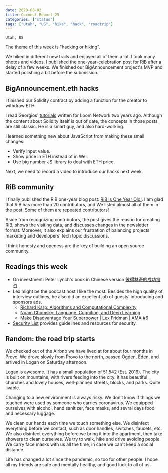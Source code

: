 ```yaml
---
date: 2020-08-02
title: Coconut Report 25
categories: ["status"]
tags: ["Utah", "US", "hike", "hack", "roadtrip"]
---
```


`Utah, US`

The theme of this week is "hacking or hiking".

We hiked in different new trails and enjoyed all of them a lot.
I took many photos and videos. 
I published the one-year-celebration post for RiB 
after a delay of a few weeks.
We finished our BigAnnouncement project's MVP 
and started polishing a bit before the submission.


## BigAnnouncement.eth hacks

I finished our Solidity contract by adding a function 
for the creator to withdraw ETH.

I read Georgios' [tutorials][article-georgios] written for Loom Network two years ago. 
Although the content about Solidity itself is out of date,
the concepts in those posts are still classic.
He is a smart guy, and also hard-working.

I learned something new about JavaScript from making these small changes:
- Verify input value.
- Show price in ETH instead of in Wei.
- Use big number JS library to deal with ETH price.

Next, we need to record a video to introduce our hacks next week.

[article-georgios]: https://medium.com/loom-network/how-to-secure-your-smart-contracts-6-solidity-vulnerabilities-and-how-to-avoid-them-part-2-730db0aa4834


## RiB community

I finally published the RiB one-year blog post: [RiB is One Year Old!][rib-one-year].
I am glad that RiB has more than 20 contributors, and 
We listed almost all of them in the post. 
Some of them are repeated contributors!

Aside from recognizing contributors,
the post gives the reason for creating RiB,
shows the visiting data, and discusses changes in the newsletter format. 
Moreover, it also explains our frustration of
balancing projects' marketing and developers' tech topic discussions. 

I think honesty and openess are the key of building an open source community.

[rib-one-year]: https://rustinblockchain.org/blogposts/2020-07-30-rib-is-one-year-old/

## Readings this week

- On investment: Peter Lynch's book in Chinese version [彼得林奇的成功投资][book-peter].
- Lex might be the podcast host I like the most.
  Besides the high quality of interview outlines,
  he also did an excellent job of guests’ introducing and sponsors ads. 
  - [Richard Karp: Algorithms and Computational Complexity][podcast-lex-richard]
  - [Noam Chomsky: Language, Cognition, and Deep Learning][podcast-lex-noam]
  - [Make Disadvantage Your Superpower | Lex Fridman | AMA #6][podcast-lex-ama]
- [Security List][security-repo] provides guidelines and resources for security.

[book-peter]: https://www.amazon.cn/dp/B076Q9RJC6
[podcast-lex-richard]: https://www.youtube.com/watch?v=KllCrlfLuzs
[podcast-lex-noam]: https://www.youtube.com/watch?v=cMscNuSUy0I
[podcast-lex-ama]: https://www.youtube.com/watch?v=pXEl0R1BX-g
[security-repo]: https://security-list.js.org/

## Random: the road trip starts

We checked out of the Airbnb we have lived at
for about four months in Provo.
We drove slowly from Provo to the north, passed Ogden, Eden,
and arrived in Logan on Saturday afternoon.

[Logan][logan-wiki] is awesome. 
It has a small population of 51,542 (Est. 2019).
The city is built on mountains, with rivers feeding into the city. 
It has beautiful churches and lovely houses, 
well-planned streets, blocks, and parks. 
Quite livable. 

Changing to a new environment is always risky.
We don’t know if things we touched were used by someone who carries coronavirus.
We equipped ourselves with alcohol, hand sanitizer, face masks,
and sevral days food and necessary luggage.

We clean our hands each time we touch something else.
We disinfect everything before we contact, such as door handles, switches, faucets, etc.
We also disinfect everything before we bring it into the apartment, 
then take showers to clean ourselves. 
We try to walk, hike and drive avoiding people. 
We carry face masks with us all the time, in case 
we can't keep a social distance.

Life has changed a lot since the pandemic, so too for other people.
I hope all my friends are safe and mentally healthy,
and good luck to all of us.

[logan-wiki]: https://en.wikipedia.org/wiki/Logan%2C_Utah

